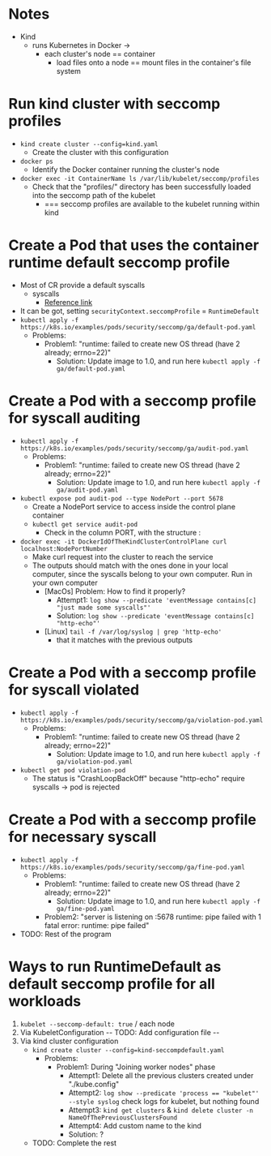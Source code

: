 # Notes
* Kind
  * runs Kubernetes in Docker ->
    * each cluster's node == container
      * load files onto a node == mount files in the container's file system 

# Run kind cluster with seccomp profiles
* `kind create cluster --config=kind.yaml`
  * Create the cluster with this configuration
* `docker ps`
  * Identify the Docker container running the cluster's node
* `docker exec -it ContainerName ls /var/lib/kubelet/seccomp/profiles`
  * Check that the "profiles/" directory has been successfully loaded into the seccomp path of the kubelet
    * === seccomp profiles are available to the kubelet running within kind

# Create a Pod that uses the container runtime default seccomp profile
* Most of CR provide a default syscalls
  * syscalls
    * [Reference link](https://man7.org/linux/man-pages/man2/syscalls.2.html)
* It can be got, setting `securityContext.seccompProfile` = `RuntimeDefault`
* `kubectl apply -f https://k8s.io/examples/pods/security/seccomp/ga/default-pod.yaml`
  * Problems:
    * Problem1: "runtime: failed to create new OS thread (have 2 already; errno=22)"
      * Solution: Update image to 1.0, and run here `kubectl apply -f ga/default-pod.yaml`


# Create a Pod with a seccomp profile for syscall auditing
* `kubectl apply -f https://k8s.io/examples/pods/security/seccomp/ga/audit-pod.yaml`
  * Problems:
    * Problem1: "runtime: failed to create new OS thread (have 2 already; errno=22)"
      * Solution: Update image to 1.0, and run here `kubectl apply -f ga/audit-pod.yaml`
* `kubectl expose pod audit-pod --type NodePort --port 5678`
  * Create a NodePort service to access inside the control plane container
  * `kubectl get service audit-pod`
    * Check in the column PORT, with the structure <NodeIP>:<NodePortNumber>
* `docker exec -it DockerIdOfTheKindClusterControlPlane curl localhost:NodePortNumber`
  * Make curl request into the cluster to reach the service
  * The outputs should match with the ones done in your local computer, since the syscalls belong to your own computer. Run in your own computer
    * [MacOs] Problem: How to find it properly?
      * Attempt1: `log show --predicate 'eventMessage contains[c] "just made some syscalls"'`
      * Solution: `log show --predicate 'eventMessage contains[c] "http-echo"'`
    * [Linux] `tail -f /var/log/syslog | grep 'http-echo'`
      *  that it matches with the previous outputs

# Create a Pod with a seccomp profile for syscall violated
* `kubectl apply -f https://k8s.io/examples/pods/security/seccomp/ga/violation-pod.yaml`
  * Problems:
    * Problem1: "runtime: failed to create new OS thread (have 2 already; errno=22)"
      * Solution: Update image to 1.0, and run here `kubectl apply -f ga/violation-pod.yaml`
* `kubectl get pod violation-pod`
  * The status is "CrashLoopBackOff" because "http-echo" require syscalls -> pod is rejected

# Create a Pod with a seccomp profile for necessary syscall 
* `kubectl apply -f https://k8s.io/examples/pods/security/seccomp/ga/fine-pod.yaml`
  * Problems:
    * Problem1: "runtime: failed to create new OS thread (have 2 already; errno=22)"
      * Solution: Update image to 1.0, and run here `kubectl apply -f ga/fine-pod.yaml`
    * Problem2: "server is listening on :5678 runtime: pipe failed with 1 fatal error: runtime: pipe failed"
* TODO: Rest of the program

# Ways to run RuntimeDefault as default seccomp profile for all workloads
1. `kubelet --seccomp-default: true` / each node
2. Via KubeletConfiguration -- TODO: Add configuration file --
3. Via kind cluster configuration
   * `kind create cluster --config=kind-seccompdefault.yaml`
     * Problems:
       * Problem1: During "Joining worker nodes" phase
         * Attempt1: Delete all the previous clusters created under "./kube.config"
         * Attempt2: `log show --predicate 'process == "kubelet"' --style syslog` check logs for kubelet, but nothing found
         * Attempt3: `kind get clusters` & `kind delete cluster -n NameOfThePreviousClustersFound`
         * Attempt4: Add custom name to the kind
         * Solution: ?
   * TODO: Complete the rest
